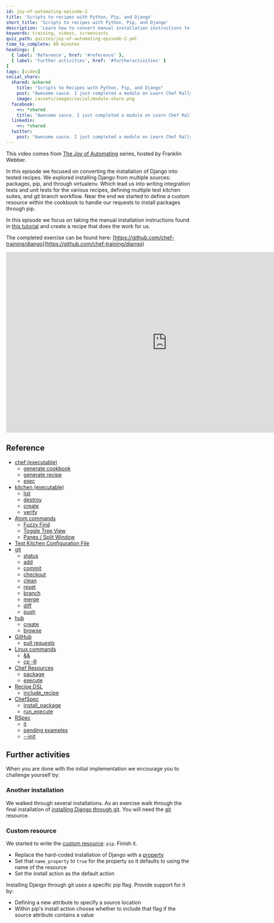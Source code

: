 ```yaml
---
id: joy-of-automating-episode-2
title: 'Scripts to recipes with Python, Pip, and Django'
short_title: 'Scripts to recipes with Python, Pip, and Django'
description: 'Learn how to convert manual installation instructions to automated, tested recipes, using Django as an example.'
keywords: training, videos, screencasts
quiz_path: quizzes/joy-of-automating-episode-2.yml
time_to_complete: 60 minutes
headings: [
  { label: 'Reference', href: '#reference' },
  { label: 'Further activities', href: '#furtheractivities' }
]
tags: [video]
social_share:
  shared: &shared
    title: "Scripts to Recipes with Python, Pip, and Django"
    post: "Awesome sauce. I just completed a module on Learn Chef Rally! Learn.chef.io"
    image: /assets/images/social/module-share.png
  facebook:
    <<: *shared
    title: "Awesome sauce. I just completed a module on Learn Chef Rally! Learn.chef.io #learnchef"
  linkedin:
    <<: *shared
  twitter:
    post: "Awesome sauce. I just completed a module on Learn Chef Rally. @chef #learnchef"
---
```

This video comes from [The Joy of Automating](https://www.youtube.com/playlist?list=PL11cZfNdwNyORJfIYA8t07PRMchyDXIjq) series, hosted by Franklin Webber.

In this episode we focused on converting the installation of Django into tested recipes. We explored installing Django from multiple sources: packages, pip, and through virtualenv. Which lead us into writing integration tests and unit tests for the various recipes, defining multiple test kitchen suites, and git branch workflow. Near the end we started to define a custom resource within the cookbook to handle our requests to install packages through pip.

In this episode we focus on taking the manual installation instructions found in [this tutorial](https://www.digitalocean.com/community/tutorials/how-to-install-the-django-web-framework-on-ubuntu-14-04) and create a recipe that does the work for us.

The completed exercise can be found here: [https://github.com/chef-training/django](https://github.com/chef-training/django)

<iframe width="877" height="493" src="https://www.youtube.com/embed/vEfMLejGhS4?list=PL11cZfNdwNyORJfIYA8t07PRMchyDXIjq" frameborder="0" allowfullscreen></iframe>

## Reference

* [chef (executable)](https://docs.chef.io/ctl_chef.html)
  * [generate cookbook](https://docs.chef.io/ctl_chef.html#chef-generate-cookbook)
  * [generate recipe](https://docs.chef.io/ctl_chef.html#chef-generate-recipe)
  * [exec](https://docs.chef.io/ctl_chef.html#chef-exec)
* [kitchen (executable)](https://docs.chef.io/ctl_kitchen.html)
  * [list](https://docs.chef.io/ctl_kitchen.html#kitchen-list)
  * [destroy](https://docs.chef.io/ctl_kitchen.html#kitchen-destroy)
  * [create](https://docs.chef.io/ctl_kitchen.html#kitchen-create)
  * [verify](https://docs.chef.io/ctl_kitchen.html#kitchen-verify)
* [Atom commands](http://flight-manual.atom.io/)
  * [Fuzzy Find](http://flight-manual.atom.io/getting-started/sections/atom-basics/)
  * [Toggle Tree View](http://flight-manual.atom.io/getting-started/sections/atom-basics/)
  * [Panes / Split Window](http://flight-manual.atom.io/using-atom/sections/panes/)
* [Test Kitchen Configuration File](https://docs.chef.io/config_yml_kitchen.html)
* [git](https://git-scm.com)
  * [status](https://git-scm.com/docs/git-status)
  * [add](https://git-scm.com/docs/git-add)
  * [commit](https://git-scm.com/docs/git-commit)
  * [checkout](https://git-scm.com/docs/git-checkout)
  * [clean](https://git-scm.com/docs/git-clean)
  * [reset](https://git-scm.com/docs/git-reset)
  * [branch](https://git-scm.com/docs/git-branch)
  * [merge](https://git-scm.com/docs/git-merge)
  * [diff](https://git-scm.com/docs/git-diff)
  * [push](https://git-scm.com/docs/git-push)
* [hub](https://hub.github.com/)
  * [create](https://hub.github.com/hub.1.html)
  * [browse](https://hub.github.com/hub.1.html)
* [GitHub](https://help.github.com/)
  * [pull requests](https://help.github.com/articles/using-pull-requests/)
* [Linux commands](http://www.mediacollege.com/linux/command/linux-command.html)
  * [&&](http://stackoverflow.com/questions/4510640/command-line-what-is-the-purpose-of)
  * [cp -R](http://www.mediacollege.com/cgi-bin/man/page.cgi?topic=cp)
* [Chef Resources](https://docs.chef.io/resources.html)
  * [package](https://docs.chef.io/resource_package.html)
  * [execute](https://docs.chef.io/resource_execute.html)
* [Recipe DSL](https://docs.chef.io/dsl_recipe.html)
  * [include_recipe](https://docs.chef.io/dsl_recipe.html#include-recipes)
* [ChefSpec](https://github.com/sethvargo/chefspec)
  * [install_package](https://github.com/sethvargo/chefspec/tree/master/examples/package)
  * [run_execute](https://github.com/sethvargo/chefspec/tree/master/examples/execute)
* [RSpec](https://relishapp.com/rspec)
  * [it](https://relishapp.com/rspec/rspec-core/v/3-4/docs/example-groups/basic-structure-describe-it)
  * [pending examples](https://relishapp.com/rspec/rspec-core/v/3-4/docs/pending-and-skipped-examples/pending-examples)
  * [--init](https://relishapp.com/rspec/rspec-core/v/3-4/docs/command-line/init-option)

## Further activities

When you are done with the initial implementation we encourage you to challenge yourself by:

### Another installation

We walked through several installations. As an exercise walk through the final installation of [installing Django through git](https://www.digitalocean.com/community/tutorials/how-to-install-the-django-web-framework-on-ubuntu-14-04#development-version-install-through-git). You will need the [git](https://docs.chef.io/resource_git.html) resource.

### Custom resource

We started to write the [custom resource](https://docs.chef.io/custom_resources.html): `pip`. Finish it.

* Replace the hard-coded installation of Django with a [property](https://docs.chef.io/custom_resources.html#define-properties)
* Set that `name_property` to `true` for the property so it defaults to using the name of the resource
* Set the install action as the default action

Installing Django through git uses a specific pip flag. Provide support for it by:

* Defining a new attribute to specify a source location
* Within pip's install action choose whether to include that flag if the source attribute contains a value
